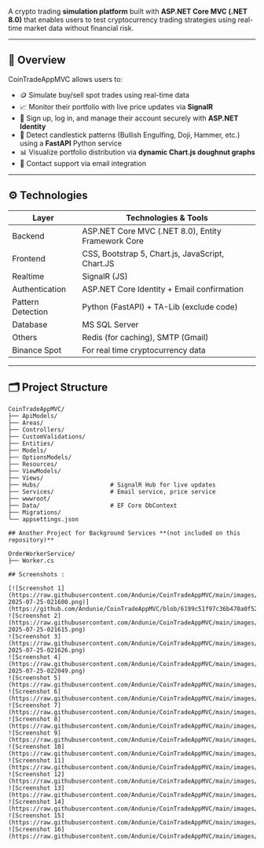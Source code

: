 A crypto trading **simulation platform** built with **ASP.NET Core MVC (.NET 8.0)** that enables users to test cryptocurrency trading strategies using real-time market data without financial risk.

---

## 📌 Overview

CoinTradeAppMVC allows users to:

- 🪙 Simulate buy/sell spot trades using real-time data
- 📈 Monitor their portfolio with live price updates via **SignalR**
- 🔐 Sign up, log in, and manage their account securely with **ASP.NET Identity**
- 🧠 Detect candlestick patterns (Bullish Engulfing, Doji, Hammer, etc.) using a **FastAPI** Python service
- 📊 Visualize portfolio distribution via **dynamic Chart.js doughnut graphs**
- 💬 Contact support via email integration

---

## ⚙️ Technologies

| Layer        | Technologies & Tools                                   |
|--------------|--------------------------------------------------------|
| Backend      | ASP.NET Core MVC (.NET 8.0), Entity Framework Core     |
| Frontend     | CSS, Bootstrap 5, Chart.js, JavaScript, Chart.JS       |
| Realtime     | SignalR   (JS)                                         |
| Authentication | ASP.NET Core Identity + Email confirmation           |
| Pattern Detection | Python (FastAPI) + TA-Lib (exclude code)          |
| Database     | MS SQL Server                                          |
| Others       | Redis (for caching), SMTP (Gmail)                      |
| Binance Spot | For real time cryptocurrency data                      |
---

## 🗂️ Project Structure

```plaintext
CoinTradeAppMVC/
├── ApiModels/
├── Areas/
├── Controllers/
├── CustomValidations/
├── Entities/
├── Models/
├── OptionsModels/
├── Resources/
├── ViewModels/
├── Views/
├── Hubs/                    # SignalR Hub for live updates
├── Services/                # Email service, price service
├── wwwroot/
├── Data/                    # EF Core DbContext
├── Migrations/
└── appsettings.json

## Another Project for Background Services **(not included on this repository)**

OrderWorkerService/
├── Worker.cs

## Screenshots :

[![Screenshot 1](https://raw.githubusercontent.com/Andunie/CoinTradeAppMVC/main/images/screenshot-2025-07-25-021600.png)](https://github.com/Andunie/CoinTradeAppMVC/blob/6199c51f97c36b470a0f5244d07bdf7d8bdb212d/images/1748710189580.jpg)
![Screenshot 2](https://raw.githubusercontent.com/Andunie/CoinTradeAppMVC/main/images/screenshot-2025-07-25-021615.png)
![Screenshot 3](https://raw.githubusercontent.com/Andunie/CoinTradeAppMVC/main/images/screenshot-2025-07-25-021626.png)
![Screenshot 4](https://raw.githubusercontent.com/Andunie/CoinTradeAppMVC/main/images/screenshot-2025-07-25-022049.png)
![Screenshot 5](https://raw.githubusercontent.com/Andunie/CoinTradeAppMVC/main/images/1748710189580.jpg)
![Screenshot 6](https://raw.githubusercontent.com/Andunie/CoinTradeAppMVC/main/images/1748710189630.jpg)
![Screenshot 7](https://raw.githubusercontent.com/Andunie/CoinTradeAppMVC/main/images/1748710190188.jpg)
![Screenshot 8](https://raw.githubusercontent.com/Andunie/CoinTradeAppMVC/main/images/1748710190279.jpg)
![Screenshot 9](https://raw.githubusercontent.com/Andunie/CoinTradeAppMVC/main/images/1748710190310.jpg)
![Screenshot 10](https://raw.githubusercontent.com/Andunie/CoinTradeAppMVC/main/images/1748710190312.jpg)
![Screenshot 11](https://raw.githubusercontent.com/Andunie/CoinTradeAppMVC/main/images/1748710190416.jpg)
![Screenshot 12](https://raw.githubusercontent.com/Andunie/CoinTradeAppMVC/main/images/1748710190578.jpg)
![Screenshot 13](https://raw.githubusercontent.com/Andunie/CoinTradeAppMVC/main/images/1748710190596.jpg)
![Screenshot 14](https://raw.githubusercontent.com/Andunie/CoinTradeAppMVC/main/images/1748710190753.jpg)
![Screenshot 15](https://raw.githubusercontent.com/Andunie/CoinTradeAppMVC/main/images/1748710190770.jpg)
![Screenshot 16](https://raw.githubusercontent.com/Andunie/CoinTradeAppMVC/main/images/1748710190776.jpg)

